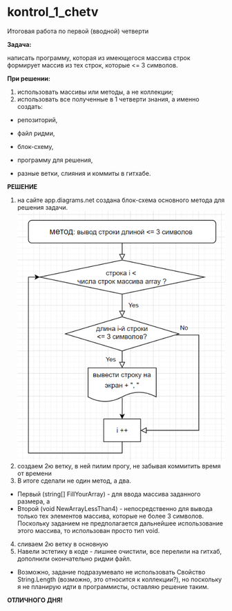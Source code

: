 # kontrol_1_chetv
Итоговая работа по первой (вводной) четверти

**Задача:** 

написать программу, которая из имеющегося массива строк формирует массив из тех строк, которые <= 3 символов. 

**При решении:**
1. использовать массивы или методы, а не коллекции;
1. использовать все полученные в 1 четверти знания, а именно создать:

* репозиторий,

* файл ридми,

* блок-схему,

* программу для решения,

* разные ветки, слияния и коммиты в гитхабе.

**РЕШЕНИЕ**

1. на сайте app.diagrams.net создана блок-схема основного метода для решения задачи. 
![Блок-схема](блок-схема.png)
1. создаем 2ю ветку, в ней пилим прогу, не забывая коммитить время от времени
1. В итоге сделали не один метод, а два. 
* Первый (string[] FillYourArray) - для ввода массива заданного размера, а 
* Второй (void NewArrayLessThan4) - непосредственно для вывода только тех элементов массива, которые не более 3 символов. Поскольку заданием не предполагается дальнейшее использование этого массива, то использован просто тип void. 
4. сливаем 2ю ветку в основную
4. Навели эстетику в коде - лишнее очистили, все перелили на гитхаб, дополнили окончательно ридми файл.
* Возможно, задание подразумевало не использовать Свойство String.Length (возможно, это относится к коллекции?), но поскольку я не планирую идти в программисты, оставляю решение таким.

**ОТЛИЧНОГО ДНЯ!**
